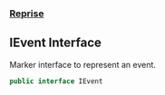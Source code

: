 ### [Reprise](Reprise.md 'Reprise')

## IEvent Interface

Marker interface to represent an event.

```csharp
public interface IEvent
```